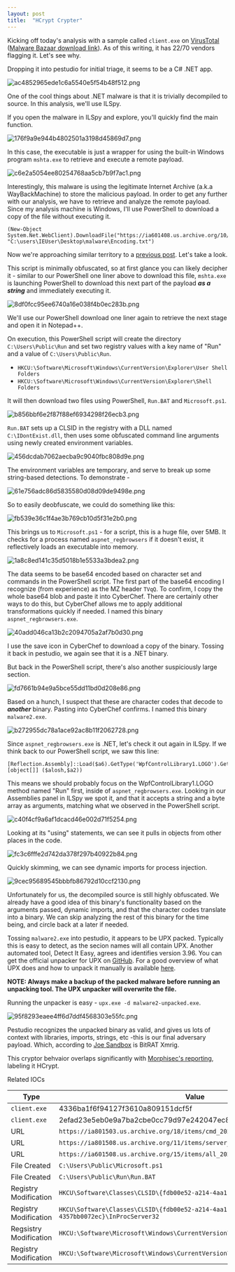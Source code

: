 ```yaml
---
layout: post
title:  "HCrypt Crypter"
---
```


Kicking off today's analysis with a sample called `client.exe` on [VirusTotal](https://www.virustotal.com/gui/file/2efad23e5eb0e9a7ba2cbe0cc79d97e242047ec89baefe08568c447d17fe8bb1/detection) ([Malware Bazaar download link](https://bazaar.abuse.ch/sample/2efad23e5eb0e9a7ba2cbe0cc79d97e242047ec89baefe08568c447d17fe8bb1/#intel)). As of this writing, it has 22/70 vendors flagging it. Let's see why.

Dropping it into pestudio for initial triage, it seems to be a C# .NET app.


![ac4852965ede1c6a5540e5f54b48f512.png](/images/d8d6ae6575904cffa08c9e4d0cb20ce2.png)

One of the cool things about .NET malware is that it is trivially decompiled to source. In this analysis, we'll use ILSpy.

If you open the malware in ILSpy and explore, you'll quickly find the main function.

![176f9a9e944b4802501a3198d45869d7.png](/images/5db942a4669e410a9c1438f89e403781.png)

In this case, the executable is just a wrapper for using the built-in Windows program `mshta.exe` to retrieve and execute a remote payload.


![c6e2a5054ee80254768aa5cb7b9f7ac1.png](/images/6f0a95ed2582412a80e452a21fa496f7.png)


Interestingly, this malware is using the legitimate Internet Archive (a.k.a WayBackMachine) to store the malicious payload. In order to get any further with our analysis, we have to retrieve and analyze the remote payload. Since my analysis machine is Windows, I'll use PowerShell to download a copy of the file without executing it. 

```
(New-Object System.Net.WebClient).DownloadFile("https://ia601408.us.archive.org/10/items/encoding_20210419_0856/Encoding.txt", "C:\users\IEUser\Desktop\malware\Encoding.txt")
```

Now we're approaching similar territory to a [previous post](https://www.hacknpatch.com/2021/03/26/IcedId_Maldoc.html). Let's take a look.

This script is minimally obfuscated, so at first glance you can likely decipher it - similar to our PowerShell one liner above to download this file, `mshta.exe` is launching PowerShell to download this next part of the payload ***as a string*** and immediately executing it.


![8df0fcc95ee6740a16e038f4b0ec283b.png](/images/286d4011a4b74dbe8d8fbf4702b217f0.png)

We'll use our PowerShell download one liner again to retrieve the next stage and open it in Notepad++.

On execution, this PowerShell script will create the directory `C:\Users\Public\Run` and set two registry values with a key name of "Run" and a value of `C:\Users\Public\Run`.

- `HKCU:\Software\Microsoft\Windows\CurrentVersion\Explorer\User Shell Folders`
- `HKCU:\Software\Microsoft\Windows\CurrentVersion\Explorer\Shell Folders`

It will then download two files using PowerShell, `Run.BAT` and `Microsoft.ps1`.


![b856bbf6e2f87f88ef6934298f26ecb3.png](/images/6e99a485766c4ff79420648e30fe9c17.png)


`Run.BAT` sets up a CLSID in the registry with a DLL named `C:\IDontExist.dll`, then uses some obfuscated command line arguments using newly created environment variables.


![456dcdab7062aecba9c9040fbc808d9e.png](/images/6aa8cdb0cb1b4b66ae1f58f62651b5aa.png)

The environment variables are temporary, and serve to break up some string-based detections. To demonstrate -

![61e756adc86d5835580d08d09de9498e.png](/images/943b7704c0364dbcaff29376825119a6.png)


So to easily deobfuscate, we could do something like this:


![fb539e36c1f4ae3b769cb10d5f31e2b0.png](/images/b902743b95d74a11ac92e357403590c4.png)


This brings us to `Microsoft.ps1` - for a script, this is a huge file, over 5MB. It checks for a process named `aspnet_regbrowsers` if it doesn't exist, it reflectively loads an executable into memory.


![1a8c8ed141c35d5018b1e5533a3bdea2.png](/images/05f6a2d16669458998b4e62c44c3c42e.png)


The data seems to be base64 encoded based on character set and commands in the PowerShell script. The first part of the base64 encoding I recognize (from experience) as the MZ header `TVqQ`. To confirm, I copy the whole base64 blob and paste it into CyberChef. There are certainly other ways to do this, but CyberChef allows me to apply additional transformations quickly if needed. I named this binary `aspnet_regbrowsers.exe`.

![40add046ca13b2c2094705a2af7b0d30.png](/images/e5a33d0ee5ce49708674ed05ce4e345d.png)

I use the save icon in CyberChef to download a copy of the binary. Tossing it back in pestudio, we again see that it is a .NET binary.

But back in the PowerShell script, there's also another suspiciously large section.

![fd7661b94e9a5bce55dd11bd0d208e86.png](/images/faae9aa322b04ad48f41ed2703a9ebe0.png)

Based on a hunch, I suspect that these are character codes that decode to ***another*** binary. Pasting into CyberChef confirms. I named this binary `malware2.exe`.


![b272955dc78a1ace92ac8b11f2062728.png](/images/f3297b8e86c846649c494483216e1d80.png)

Since `aspnet_regbrowsers.exe` is .NET, let's check it out again in ILSpy. If we think back to our PowerShell script, we saw this line:
```
[Reflection.Assembly]::Load($a6).GetType('WpfControlLibrary1.LOGO').GetMethod('Run').Invoke($null,[object[]] ($alosh,$a2))
```
This means we should probably focus on the WpfControlLibrary1.LOGO method named "Run" first, inside of `aspnet_regbrowsers.exe`. Looking in our Assemblies panel in ILSpy we spot it, and that it accepts a string and a byte array as arguments, matching what we observed in the PowerShell script.

![c40f4cf9a6af1dcacd46e002d71f5254.png](/images/ea324a584fbe402d812ea4381740fbae.png)

Looking at its "using" statements, we can see it pulls in objects from other places in the code.

![fc3c6fffe2d742da378f297b40922b84.png](/images/14d492d4941f488695775d10ee3eb2ea.png)

Quickly skimming, we can see dynamic imports for process injection.

![9cec95689545bbbfb86792d10ccf2130.png](/images/04e81caab1434ad2bb51a7f580fc49fb.png)

Unfortunately for us, the decompiled source is still highly obfuscated. We already have a good idea of this binary's functionality based on the arguments passed, dynamic imports, and that the character codes translate into a binary. We can skip analyzing the rest of this binary for the time being, and circle back at a later if needed.

Tossing `malware2.exe` into pestudio, it appears to be UPX packed. Typically this is easy to detect, as the secion names will all contain UPX. Another automated tool, Detect It Easy, agrees and identifies version 3.96. You can get the official unpacker for UPX on [GitHub](https://github.com/upx/upx/releases). For a good overview of what UPX does and how to unpack it manually is available [here](https://malware.news/t/the-basics-of-packed-malware-manually-unpacking-upx-executables/35961).

**NOTE: Always make a backup of the packed malware before running an unpacking tool. The UPX unpacker will overwrite the file.**

Running the unpacker is easy - `upx.exe -d malware2-unpacked.exe`.


![95f8293eaee4ff6d7ddf4568303e55fc.png](/images/10fdd76036b54ecfa623fc5a8c80fc84.png)


Pestudio recognizes the unpacked binary as valid, and gives us lots of context with libraries, imports, strings, etc -this is our final adversary payload. Which, according to [Joe Sandbox](https://www.joesandbox.com/analysis/408523/0/html) is BitRAT Xmrig.

This cryptor behvaior overlaps significantly with [Morphisec's reporting](https://blog.morphisec.com/tracking-hcrypt-an-active-crypter-as-a-service), labeling it HCrypt.

Related IOCs

Type|Value
----|-----
`client.exe`| 4336ba1f6f94127f3610a809151dcf5f
`client.exe` | 2efad23e5eb0e9a7ba2cbe0cc79d97e242047ec89baefe08568c447d17fe8bb1
URL | `https://ia801503.us.archive.org/18/items/cmd_20210302/CMD.TXT`
URL | `https://ia801508.us.archive.org/11/items/server_20210419_0848/Server.txt`
URL | `https://ia601508.us.archive.org/15/items/all_20210419_20210419/ALL.txt`
File Created | `C:\Users\Public\Microsoft.ps1`
File Created | `C:\Users\Public\Run\Run.BAT`
Registry Modification | `HKCU\Software\Classes\CLSID\{fdb00e52-a214-4aa1-8fba-4357bb0072ec}`
Registry Modification | `HKCU\Software\Classes\CLSID\{fdb00e52-a214-4aa1-8fba-4357bb0072ec}\InProcServer32`
Regsistry Modification | `HKCU:\Software\Microsoft\Windows\CurrentVersion\Explorer\User Shell Folders`
Registry Modification |  `HKCU:\Software\Microsoft\Windows\CurrentVersion\Explorer\Shell Folders`
